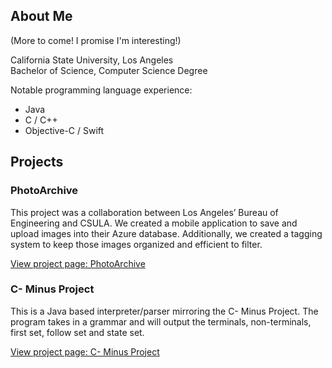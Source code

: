 ## About Me

(More to come! I promise I'm interesting!)

California State University, Los Angeles  
Bachelor of Science, Computer Science Degree

Notable programming language experience:
  - Java
  - C / C++
  - Objective-C / Swift

## Projects

### PhotoArchive

This project was a collaboration between Los Angeles’ Bureau of Engineering and CSULA. We created a mobile application to save and upload images into their Azure database. Additionally, we created a tagging system to keep those images organized and efficient to filter.

[View project page: PhotoArchive](https://pgulegin.github.io/PhotoArchive---Azure-Version/)

### C- Minus Project

This is a Java based interpreter/parser mirroring the C- Minus Project. The program takes in a grammar and will output the terminals, non-terminals, first set, follow set and state set.

[View project page: C- Minus Project](https://pgulegin.github.io/C--Minus-Project/)

